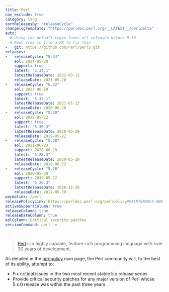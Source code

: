 ```yaml
---
title: Perl
nav_exclude: true
category: lang
sortReleasesBy: "releaseCycle"
changelogTemplate: "https://perldoc.perl.org/__LATEST__/perldelta"
auto:
  # Using the default regex loses all releases before 5.10
  # Feel free to file a PR to fix this
-   git: https://github.com/Perl/perl5.git
releases:
-   releaseCycle: "5.34"
    eol: 2024-05-20
    support: true
    latest: "5.34.1"
    latestReleaseDate: 2022-03-12
    releaseDate: 2021-05-20
-   releaseCycle: "5.32"
    eol: 2023-06-20
    support: true
    latest: "5.32.1"
    latestReleaseDate: 2021-01-23
    releaseDate: 2020-06-20
-   releaseCycle: "5.30"
    eol: 2022-05-22
    support: true
    latest: "5.30.3"
    latestReleaseDate: 2020-05-29
    releaseDate: 2019-05-22
-   releaseCycle: "5.28"
    eol: 2021-06-23
    support: 2020-06-20
    latest: "5.28.3"
    latestReleaseDate: 2020-05-29
    releaseDate: 2018-06-22
-   releaseCycle: "5.26"
    eol: 2020-05-30
    support: 2019-05-22
    latest: "5.26.3"
    latestReleaseDate: 2018-11-28
    releaseDate: 2017-05-30
permalink: /perl
releasePolicyLink: https://perldoc.perl.org/perlpolicy#MAINTENANCE-AND-SUPPORT
activeSupportColumn: true
releaseColumn: true
releaseDateColumn: true
eolColumn: Critical security patches
versionCommand: perl -v

---
```


> [Perl](https://www.perl.org/) is a highly capable, feature-rich programming language with over 30 years of development.

As detailed in the [perlpolicy](https://perldoc.perl.org/perlpolicy#MAINTENANCE-AND-SUPPORT) man page, the Perl community will, to the best of its ability, attempt to:
- Fix critical issues in the two most recent stable 5.x release series.
- Provide critical security patches for any major version of Perl whose 5.x.0 release was within the past three years.
